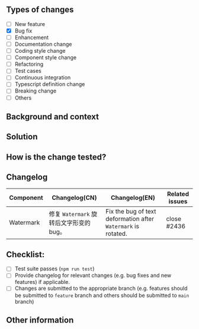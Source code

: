 <!--
  Thanks so much for your PR and contribution.

  Before submitting, please make sure to follow the Pull Request Guidelines: https://github.com/arco-design/arco-design/blob/main/CONTRIBUTING.md
-->

<!-- Put an `x` in "[ ]" to check a box) -->

## Types of changes

<!-- What types of changes does this PR introduce -->
<!-- Only support choose one type, if there are multiple types, you can add the `Type` column in the Changelog. -->

- [ ] New feature
- [x] Bug fix
- [ ] Enhancement
- [ ] Documentation change
- [ ] Coding style change
- [ ] Component style change
- [ ] Refactoring
- [ ] Test cases
- [ ] Continuous integration
- [ ] Typescript definition change
- [ ] Breaking change
- [ ] Others

## Background and context

<!-- Explain what problem does the PR solve -->
<!-- Link to related open issues if applicable -->

## Solution

<!-- Describe how the problem is fixed in detail -->

## How is the change tested?

<!-- Unit tests should be added/updated for bug fixes and new features, if applicable -->
<!-- Please describe how you tested the change. E.g. Creating/updating unit tests or attaching a screenshot of how it works with your change -->

## Changelog

| Component | Changelog(CN) | Changelog(EN) | Related issues |
| --------- | ------------- | ------------- | -------------- |
|     Watermark      |     修复 `Watermark` 旋转后文字形变的 bug。          |       Fix the bug of text deformation after `Watermark` is rotated.        |      close #2436           |

<!-- If there are multiple types, you can add the `Type` column in the Changelog, the value of the column is the same as `Types of changes` -->
## Checklist:

- [ ] Test suite passes (`npm run test`)
- [ ] Provide changelog for relevant changes (e.g. bug fixes and new features) if applicable.
- [ ] Changes are submitted to the appropriate branch (e.g. features should be submitted to `feature` branch and others should be submitted to `main` branch)

## Other information

<!-- Please describe what other information that should be taken care of. E.g. describe the impact if introduce a breaking change -->
